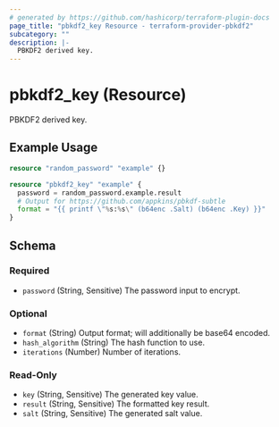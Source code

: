 ```yaml
---
# generated by https://github.com/hashicorp/terraform-plugin-docs
page_title: "pbkdf2_key Resource - terraform-provider-pbkdf2"
subcategory: ""
description: |-
  PBKDF2 derived key.
---
```


# pbkdf2_key (Resource)

PBKDF2 derived key.

## Example Usage

```terraform
resource "random_password" "example" {}

resource "pbkdf2_key" "example" {
  password = random_password.example.result
  # Output for https://github.com/appkins/pbkdf-subtle
  format = "{{ printf \"%s:%s\" (b64enc .Salt) (b64enc .Key) }}"
}
```

<!-- schema generated by tfplugindocs -->
## Schema

### Required

- `password` (String, Sensitive) The password input to encrypt.

### Optional

- `format` (String) Output format; will additionally be base64 encoded.
- `hash_algorithm` (String) The hash function to use.
- `iterations` (Number) Number of iterations.

### Read-Only

- `key` (String, Sensitive) The generated key value.
- `result` (String, Sensitive) The formatted key result.
- `salt` (String, Sensitive) The generated salt value.
